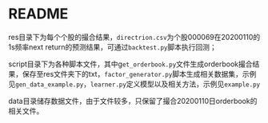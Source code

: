 # README

res目录下为每个个股的撮合结果，`directrion.csv`为个股000069在20200110的1s频率next return的预测结果，可通过`backtest.py`脚本执行回测；

script目录下为各种脚本文件，其中g`et_orderbook.py`文件生成orderbook撮合结果，保存至res文件夹下的txt，`factor_generator.py`脚本生成相关数据集，示例见`gen_data_example.py`，`learner.py`定义模型以及相关方法，示例见`example.py`

data目录储存数据文件，由于文件较多，只保留了撮合20200110日orderbook的相关文件。